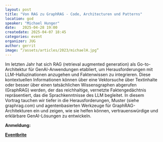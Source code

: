 ```yaml
---
layout: post
title: "Von RAG zu GraphRAG - Code, Architecturen und Patterns"
location: god
speaker: "Michael Hunger"
date:   2025-04-28 19:00
createdate: 2025-04-07 18:45
categories: event
organizer: JUG
author: gerrit
image: “/assets/articles/2023/michaelH.jpg”
---
```


Im letzten Jahr hat sich RAG (retrieval augmented generation) als Go-to-Architektur für GenAI-Anwendungen etabliert, um Herausforderungen mit LLM-Halluzinationen anzugehen und Faktenwissen zu integrieren. Diese kontextuellen Informationen können über eine Vektorsuche über Textinhalte oder besser über einen tatsächlichen Wissensgraphen abgerufen (GraphRAG) werden, der das reichhaltige, vernetzte Faktengedächtnis repräsentiert, das die Sprachkenntnisse des LLM begleitet.
In diesem Vortrag tauchen wir tiefer in die Herausforderungen, Muster (siehe graphrag.com) und agentenbasierten Werkzeuge für GraphRAG-Architekturen ein und zeigen, wie sie helfen können, vertrauenswürdige und erklärbare GenAI-Lösungen zu entwickeln.


**Anmeldung:**

[**Eventbrite**](https://www.eventbrite.de/e/von-rag-zu-graphrag-code-architecturen-und-patterns-tickets-1316533008669?aff=oddtdtcreator)

